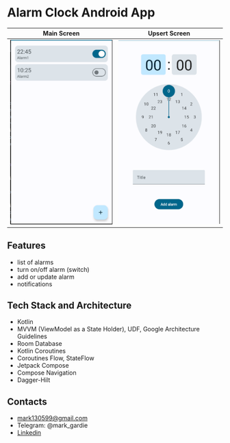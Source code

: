 # Alarm Clock Android App

|  Main Screen  |         Upsert Screen         |
|:-------------:|:-----------------------------:|
| ![](/images/main_screen.png) | ![](images/upsert_screen.png) |


## Features

- list of alarms
- turn on/off alarm (switch)
- add or update alarm
- notifications


## Tech Stack and Architecture

- Kotlin
- MVVM (ViewModel as a State Holder), UDF, Google Architecture Guidelines
- Room Database
- Kotlin Coroutines
- Coroutines Flow, StateFlow
- Jetpack Compose
- Compose Navigation
- Dagger-Hilt


## Contacts

- mark130599@gmail.com
- Telegram: @mark_gardie
- [Linkedin](https://www.linkedin.com/in/mark-gardie/)
